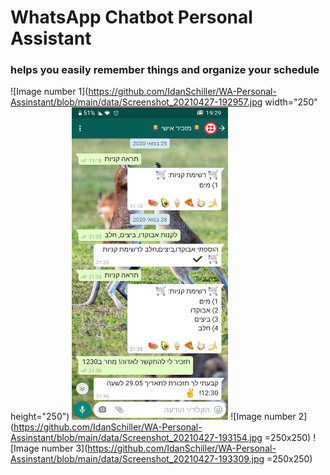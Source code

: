 # WhatsApp Chatbot Personal Assistant 
### helps you easily remember things and organize your schedule

![Image number 1](https://github.com/IdanSchiller/WA-Personal-Assinstant/blob/main/data/Screenshot_20210427-192957.jpg width="250" height="250")
<img src="https://github.com/IdanSchiller/WA-Personal-Assinstant/blob/main/data/Screenshot_20210427-192957.jpg" width="250" height="500">
![Image number 2](https://github.com/IdanSchiller/WA-Personal-Assinstant/blob/main/data/Screenshot_20210427-193154.jpg =250x250)
![Image number 3](https://github.com/IdanSchiller/WA-Personal-Assinstant/blob/main/data/Screenshot_20210427-193309.jpg =250x250)
